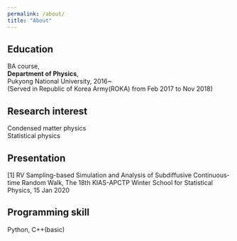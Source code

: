 ```yaml
---
permalink: /about/
title: "About"
---
```


## Education

BA course,  
**Department of Physics**,  
Pukyong National University, 2016~  
(Served in Republic of Korea Army(ROKA) from Feb 2017 to Nov 2018)


## Research interest

Condensed matter physics  
Statistical physics  


## Presentation

[1] RV Sampling-based Simulation and Analysis of Subdiffusive Continuous-time Random Walk, The 18th KIAS-APCTP Winter School for Statistical Physics, 15 Jan 2020


## Programming skill

Python, C++(basic)

